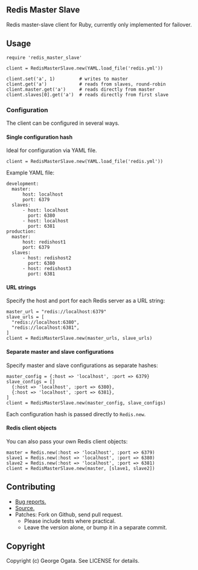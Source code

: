 ## Redis Master Slave

Redis master-slave client for Ruby, currently only implemented for failover.

## Usage

    require 'redis_master_slave'

    client = RedisMasterSlave.new(YAML.load_file('redis.yml'))

    client.set('a', 1)         # writes to master
    client.get('a')            # reads from slaves, round-robin
    client.master.get('a')     # reads directly from master
    client.slaves[0].get('a')  # reads directly from first slave

### Configuration

The client can be configured in several ways.

#### Single configuration hash

Ideal for configuration via YAML file.

    client = RedisMasterSlave.new(YAML.load_file('redis.yml'))

Example YAML file:

    development:
      master:
          host: localhost
          port: 6379
      slaves:
          - host: localhost
            port: 6380
          - host: localhost
            port: 6381
    production:
      master:
          host: redishost1
          port: 6379
      slaves:
          - host: redishost2
            port: 6380
          - host: redishost3
            port: 6381

#### URL strings

Specify the host and port for each Redis server as a URL string:

    master_url = "redis://localhost:6379"
    slave_urls = [
      "redis://localhost:6380",
      "redis://localhost:6381",
    ]
    client = RedisMasterSlave.new(master_urls, slave_urls)

#### Separate master and slave configurations

Specify master and slave configurations as separate hashes:

    master_config = {:host => 'localhost', :port => 6379}
    slave_configs = []
      {:host => 'localhost', :port => 6380},
      {:host => 'localhost', :port => 6381},
    ]
    client = RedisMasterSlave.new(master_config, slave_configs)

Each configuration hash is passed directly to `Redis.new`.

#### Redis client objects

You can also pass your own Redis client objects:

    master = Redis.new(:host => 'localhost', :port => 6379)
    slave1 = Redis.new(:host => 'localhost', :port => 6380)
    slave2 = Redis.new(:host => 'localhost', :port => 6381)
    client = RedisMasterSlave.new(master, [slave1, slave2])

## Contributing

 * [Bug reports.](https://github.com/oggy/redis_master_slave/issues)
 * [Source.](https://github.com/oggy/redis_master_slave)
 * Patches: Fork on Github, send pull request.
   * Please include tests where practical.
   * Leave the version alone, or bump it in a separate commit.

## Copyright

Copyright (c) George Ogata. See LICENSE for details.
